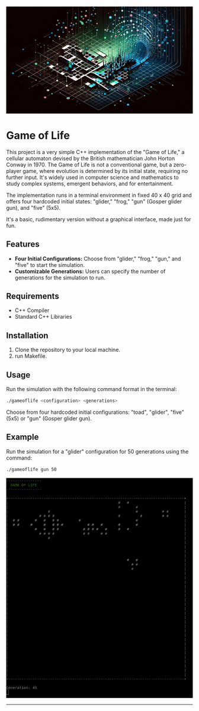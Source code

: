 <p align="center">
  <img src="0_resources/header.png" />
</p>

# Game of Life

This project is a very simple C++ implementation of the "Game of Life," a cellular automaton devised by the British mathematician John Horton Conway in 1970. The Game of Life is not a conventional game, but a zero-player game, where evolution is determined by its initial state, requiring no further input. It's widely used in computer science and mathematics to study complex systems, emergent behaviors, and for entertainment.

The implementation runs in a terminal environment in fixed 40 x 40 grid and offers four hardcoded initial states: "glider," "frog," "gun" (Gosper glider gun), and "five" (5x5).

It's a basic, rudimentary version without a graphical interface, made just for fun.

## Features

- **Four Initial Configurations:** Choose from "glider," "frog," "gun," and "five" to start the simulation.
- **Customizable Generations:** Users can specify the number of generations for the simulation to run.

## Requirements

- C++ Compiler
- Standard C++ Libraries

## Installation

1. Clone the repository to your local machine.
2. run Makefile.

## Usage

Run the simulation with the following command format in the terminal:
```bash
./gameoflife <configuration> <generations>
```
Choose from four hardcoded initial configurations: "toad", "glider", "five" (5x5) or "gun" (Gosper glider gun).

## Example

Run the simulation for a "glider" configuration for 50 generations using the command:
```bash
./gameoflife gun 50
```
<p align="center">
  <img src="0_resources/game.png" />
</p>

-----------------------------------------------------------------------------------------------------------------

